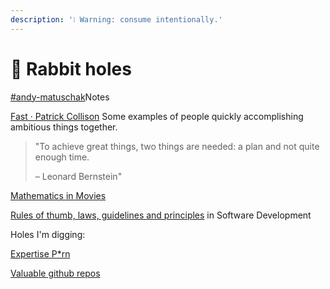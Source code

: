 ```yaml
---
description: '❕ Warning: consume intentionally.'
---
```


# 🐇 Rabbit holes

[#andy-matuschak](blogs-and-gardens.md#andy-matuschak "mention")Notes

[Fast · Patrick Collison](https://patrickcollison.com/fast) Some examples of people quickly accomplishing ambitious things together.

> "To achieve great things, two things are needed: a plan and not quite enough time.
>
> – Leonard Bernstein"

[Mathematics in Movies](https://people.math.harvard.edu/\~knill/mathmovies/)

[Rules of thumb, laws, guidelines and principles](https://en.wikipedia.org/wiki/List\_of\_software\_development\_philosophies) in Software Development&#x20;



Holes I'm digging:

[Expertise P\*rn](https://youtube.com/playlist?list=PLqVGGZu3T3hMRic-8YdZ0FCNK5g1Tx-55\&si=81qTypwVGFdorXlF)

[ Valuable github repos](https://github.com/siddish-reddy?tab=stars)&#x20;
